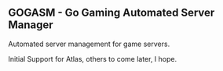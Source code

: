 ## GOGASM - Go Gaming Automated Server Manager

Automated server management for game servers.

Initial Support for Atlas, others to come later, I hope.